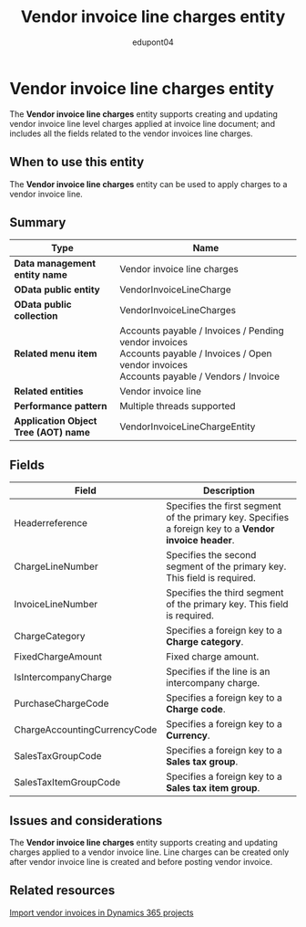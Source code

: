 ﻿---
title: Vendor invoice line charges entity
description: Definition of the Vendor invoice line charges data entity in finance and operations migration projects with Dynamics 365.
ms.date: 04/28/2023
ms.topic: article
author: edupont04
ms.author: katiehav
searchScope: dynamics-365-daf
ms.service: dynamics-365
ms.subservice: guidance
ms.collection: FastTrack
---

# Vendor invoice line charges entity

The **Vendor invoice line charges** entity supports creating and updating vendor invoice line level charges applied at invoice line document; and includes all the fields related to the vendor invoices line charges.

## When to use this entity

The **Vendor invoice line charges** entity can be used to apply charges to a vendor invoice line.

## Summary

|Type|Name|
|----|----|
| **Data management entity name** | Vendor invoice line charges |
| **OData public entity** | VendorInvoiceLineCharge |
| **OData public collection** | VendorInvoiceLineCharges |
| **Related menu item** | Accounts payable / Invoices / Pending vendor invoices</br>Accounts payable / Invoices / Open vendor invoices</br>Accounts payable / Vendors / Invoice |
| **Related entities** | Vendor invoice line |
| **Performance pattern** | Multiple threads supported |
| **Application Object Tree (AOT) name** | VendorInvoiceLineChargeEntity |

## Fields

| Field | Description |
|--|--|
| Headerreference | Specifies the first segment of the primary key. Specifies  a foreign key to a **Vendor invoice header**. |
| ChargeLineNumber | Specifies  the second segment of the primary key. This field is required. |
| InvoiceLineNumber | Specifies the third segment of the primary key. This field is required. |
| ChargeCategory | Specifies a foreign key to a **Charge category**. |
| FixedChargeAmount | Fixed charge amount. |
| IsIntercompanyCharge | Specifies if the line is an intercompany charge. |
| PurchaseChargeCode | Specifies a foreign key to a **Charge code**. |
| ChargeAccountingCurrencyCode | Specifies a foreign key to a **Currency**. |
| SalesTaxGroupCode | Specifies a foreign key to a **Sales tax group**. |
| SalesTaxItemGroupCode | Specifies a foreign key to a **Sales tax item group**. |

## Issues and considerations

The **Vendor invoice line charges** entity supports creating and updating charges applied to a vendor invoice line. Line charges can be created only after vendor invoice line is created and before posting vendor invoice.

## Related resources

[Import vendor invoices in Dynamics 365 projects](/dynamics365/guidance/resources/import-vendor-invoices)  

